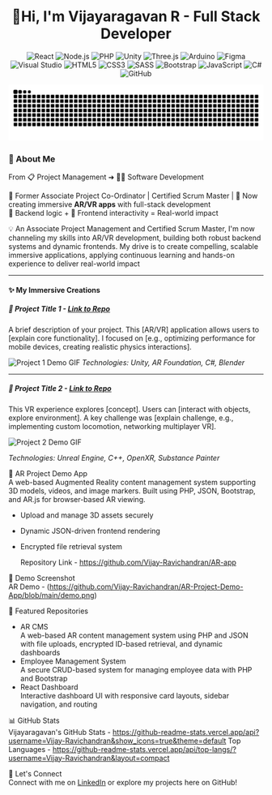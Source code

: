 <h1 align="center">🚀Hi, I'm Vijayaragavan R - Full Stack Developer </h1>

<p align="center">
  <img src="https://cdn.jsdelivr.net/gh/devicons/devicon/icons/react/react-original-wordmark.svg" width="50" height="50" alt="React"/>
  <img src="https://cdn.jsdelivr.net/gh/devicons/devicon/icons/nodejs/nodejs-original-wordmark.svg" width="50" height="50" alt="Node.js"/>
  <img src="https://cdn.jsdelivr.net/gh/devicons/devicon/icons/php/php-original.svg" width="50" height="50" alt="PHP"/>
  <img src="https://cdn.jsdelivr.net/gh/devicons/devicon/icons/unity/unity-original-wordmark.svg" width="50" height="50" alt="Unity"/>
  <img src="https://cdn.jsdelivr.net/gh/devicons/devicon/icons/threejs/threejs-original-wordmark.svg" width="50" height="50" alt="Three.js"/>
  <img src="https://cdn.jsdelivr.net/gh/devicons/devicon/icons/arduino/arduino-original-wordmark.svg" width="50" height="50" alt="Arduino"/>
  <img src="https://cdn.jsdelivr.net/gh/devicons/devicon/icons/figma/figma-original.svg" width="50" height="50" alt="Figma"/>
  <img src="https://cdn.jsdelivr.net/gh/devicons/devicon/icons/visualstudio/visualstudio-plain.svg" width="50" height="50" alt="Visual Studio"/>
  <img src="https://cdn.jsdelivr.net/gh/devicons/devicon/icons/html5/html5-original-wordmark.svg" width="50" height="50" alt="HTML5"/>
  <img src="https://cdn.jsdelivr.net/gh/devicons/devicon/icons/css3/css3-original-wordmark.svg" width="50" height="50" alt="CSS3"/>
  <img src="https://cdn.jsdelivr.net/gh/devicons/devicon/icons/sass/sass-original.svg" width="50" height="50" alt="SASS"/>
  <img src="https://cdn.jsdelivr.net/gh/devicons/devicon/icons/bootstrap/bootstrap-original-wordmark.svg" width="50" height="50" alt="Bootstrap"/>
  <img src="https://cdn.jsdelivr.net/gh/devicons/devicon/icons/javascript/javascript-original.svg" width="50" height="50" alt="JavaScript"/>
  <img src="https://cdn.jsdelivr.net/gh/devicons/devicon/icons/csharp/csharp-original.svg" width="50" height="50" alt="C#"/>
  <img src="https://cdn.jsdelivr.net/gh/devicons/devicon/icons/github/github-original.svg" width="50" height="50" alt="GitHub"/>
</p>


![GitHub Snake](https://raw.githubusercontent.com/Vijay-Ravichandran/Vijay-Ravichandran/output/github-contribution-grid-snake.svg)

### 🧠 About Me  
From 📋 Project Management ➜ 👨‍💻 Software Development 

💼 Former Associate Project Co-Ordinator | Certified Scrum Master |
🚀 Now creating immersive **AR/VR apps** with full-stack development  
🔧 Backend logic + 🎨 Frontend interactivity = Real-world impact

 

💡 An Associate Project Management and Certified Scrum Master, I'm now channeling my skills into AR/VR development, building both robust backend systems and dynamic frontends. My drive is to create compelling, scalable immersive applications, applying continuous learning and hands-on experience to deliver real-world impact

---

#### ✨ My Immersive Creations

##### 🌌 Project Title 1 - [Link to Repo](https://github.com/Vijay-Ravichandran/Project1)
A brief description of your project. This [AR/VR] application allows users to [explain core functionality]. I focused on [e.g., optimizing performance for mobile devices, creating realistic physics interactions].

![Project 1 Demo GIF](https://raw.githubusercontent.com/Vijay-Ravichandran/Project1/main/assets/project1_demo.gif)
_Technologies: Unity, AR Foundation, C#, Blender_

---

##### 🚀 Project Title 2 - [Link to Repo](https://github.com/Vijay-Ravichandran/Project2)
This VR experience explores [concept]. Users can [interact with objects, explore environment]. A key challenge was [explain challenge, e.g., implementing custom locomotion, networking multiplayer VR].

![Project 2 Demo GIF](https://raw.githubusercontent.com/Vijay-Ravichandran/Project2/main/assets/project2_demo.gif)

_Technologies: Unreal Engine, C++, OpenXR, Substance Painter_


📱 AR Project Demo App  
A web-based Augmented Reality content management system supporting 3D models, videos, and image markers. Built using PHP, JSON, Bootstrap, and AR.js for browser-based AR viewing.

- Upload and manage 3D assets securely
- Dynamic JSON-driven frontend rendering
- Encrypted file retrieval system

  Repository Link - https://github.com/Vijay-Ravichandran/AR-app

📸 Demo Screenshot  
AR Demo - (https://github.com/Vijay-Ravichandran/AR-Project-Demo-App/blob/main/demo.png)

📂 Featured Repositories  
- AR CMS  
  A web-based AR content management system using PHP and JSON with file uploads, encrypted ID-based retrieval, and dynamic dashboards  
- Employee Management System  
  A secure CRUD-based system for managing employee data with PHP and Bootstrap  
- React Dashboard  
  Interactive dashboard UI with responsive card layouts, sidebar navigation, and routing  

📊 GitHub Stats  
Vijayaragavan's GitHub Stats - https://github-readme-stats.vercel.app/api?username=Vijay-Ravichandran&show_icons=true&theme=default
Top Languages - https://github-readme-stats.vercel.app/api/top-langs/?username=Vijay-Ravichandran&layout=compact

🤝 Let's Connect  
Connect with me on [LinkedIn](https://www.linkedin.com/in/vijayaragavanr2) or explore my projects here on GitHub!
